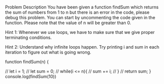 Problem Description
You have been given a function findSum which returns the sum of numbers from 1 to n but there is an error in the code, please debug this problem. You can start by uncommenting the code given in the function. Please note that the value of n will be greater than 0.


Hint 1: Whenever we use loops, we have to make sure that we give proper terminating conditions.

Hint 2: Understand why infinite loops happen. Try printing i and sum in each iteration to figure out what is going wrong.


function findSum(n) {

  // let i = 1;
  // let sum = 0;
  // while(i <= n){
  //   sum += i;
  // }
  // return sum;
}
console.log(findSum(10))